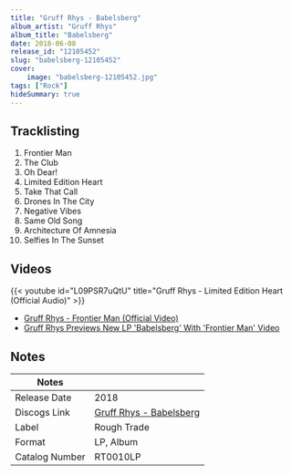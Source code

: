 ```yaml
---
title: "Gruff Rhys - Babelsberg"
album_artist: "Gruff Rhys"
album_title: "Babelsberg"
date: 2018-06-08
release_id: "12105452"
slug: "babelsberg-12105452"
cover:
    image: "babelsberg-12105452.jpg"
tags: ["Rock"]
hideSummary: true
---
```


## Tracklisting
1. Frontier Man 
2. The Club 
3. Oh Dear!
4. Limited Edition Heart 
5. Take That Call
6. Drones In The City 
7. Negative Vibes
8. Same Old Song 
9. Architecture Of Amnesia  
10. Selfies In The Sunset

## Videos
{{< youtube id="L09PSR7uQtU" title="Gruff Rhys - Limited Edition Heart (Official Audio)" >}}
- [Gruff Rhys - Frontier Man (Official Video)](https://www.youtube.com/watch?v=7Y6VLjIKwqQ)
- [Gruff Rhys Previews New LP 'Babelsberg' With 'Frontier Man' Video](https://www.youtube.com/watch?v=UXbdEig4apo)

## Notes

| Notes          |             |
| ---------------| ----------- |
| Release Date   | 2018 |
| Discogs Link   | [Gruff Rhys - Babelsberg](https://www.discogs.com/release/12105452) |
| Label          | Rough Trade |
| Format         | LP, Album |
| Catalog Number | RT0010LP |

